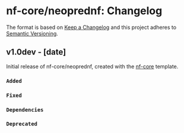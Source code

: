 # nf-core/neoprednf: Changelog

The format is based on [Keep a Changelog](https://keepachangelog.com/en/1.0.0/)
and this project adheres to [Semantic Versioning](https://semver.org/spec/v2.0.0.html).

## v1.0dev - [date]

Initial release of nf-core/neoprednf, created with the [nf-core](https://nf-co.re/) template.

### `Added`

### `Fixed`

### `Dependencies`

### `Deprecated`
